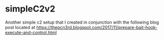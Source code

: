 # simpleC2v2
Another simple c2 setup that I created in conjunction with the following blog post located at https://thepcn3rd.blogspot.com/2017/11/prepare-bait-hook-execute-and-control.html
